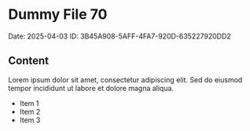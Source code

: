 # Dummy File 70

Date: 2025-04-03
ID: 3B45A908-5AFF-4FA7-920D-635227920DD2

## Content

Lorem ipsum dolor sit amet, consectetur adipiscing elit.
Sed do eiusmod tempor incididunt ut labore et dolore magna aliqua.

* Item 1
* Item 2
* Item 3


